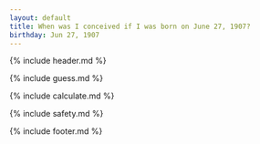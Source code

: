 ```yaml
---
layout: default
title: When was I conceived if I was born on June 27, 1907?
birthday: Jun 27, 1907
---
```


{% include header.md %}

{% include guess.md %}

{% include calculate.md %}

{% include safety.md %}

{% include footer.md %}




